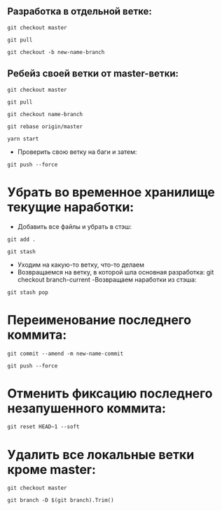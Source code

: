 ## Разработка в отдельной ветке:
```
git checkout master
```
```
git pull
```
```
git checkout -b new-name-branch
```
## Ребейз своей ветки от master-ветки:
```
git checkout master
```
```
git pull
```
```
git checkout name-branch
```
```
git rebase origin/master
```
```
yarn start
```
- Проверить свою ветку на баги и затем:
```
git push --force
```
# Убрать во временное хранилище текущие наработки:
- Добавить все файлы и убрать в стэш:
```
git add .
```
```
git stash
```
- Уходим на какую-то ветку, что-то делаем
- Возвращаемся на ветку, в которой шла основная разработка:
git checkout branch-current
-Возвращаем наработки из стэша:
```
git stash pop
```
# Переименование последнего коммита:
```
git commit --amend -m new-name-commit
```
```
git push --force
```
# Отменить фиксацию последнего незапушенного коммита:
```
git reset HEAD~1 --soft
```
# Удалить все локальные ветки кроме master:
```
git checkout master
```
```
git branch -D $(git branch).Trim()
```
